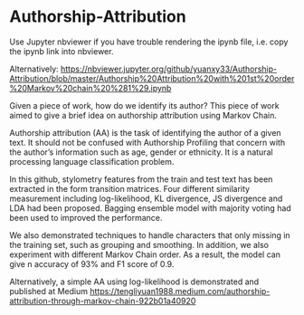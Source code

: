 # Authorship-Attribution

Use Jupyter nbviewer if you have trouble rendering the ipynb file, i.e. copy the ipynb link into nbviewer.

Alternatively:
https://nbviewer.jupyter.org/github/yuanxy33/Authorship-Attribution/blob/master/Authorship%20Attribution%20with%201st%20order%20Markov%20chain%20%281%29.ipynb

Given a piece of work, how do we identify its author? This piece of work aimed to give a brief idea on authorship attribution using Markov Chain.

Authorship attribution (AA) is the task of identifying the author of a given text. It should not be confused with Authorship Profiling that concern with the author’s information such as age, gender or ethnicity. It is a natural processing language classification problem.

In this github, stylometry features from the train and test text has been extracted in the form transition matrices. 
Four different similarity measurement including log-likelihood, KL divergence, JS divergence and LDA had been proposed.
Bagging ensemble model with majority voting had been used to improved the performance.

We also demonstrated techniques to handle characters that only missing in the training set, such as grouping and smoothing.
In addition, we also experiment with different Markov Chain order.
As a result, the model can give n accuracy of 93% and F1 score of 0.9.

Alternatively, a simple AA using log-likelihood is demonstrated and published at Medium
https://tengliyuan1988.medium.com/authorship-attribution-through-markov-chain-922b01a40920
